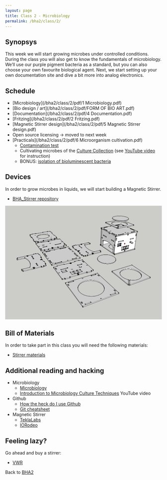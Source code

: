 ```yaml
---
layout: page
title: Class 2 - Microbiology
permalink: /bha2/class/2/
---
```


## Synopsys

This week we will start growing microbes under controlled conditions. During the class you will also get to know the fundamentals of microbiology. We’ll use our purple pigment bacteria as a standard, but you can also choose your own favourite biological agent. Next, we start setting up your own documentation site and dive a bit more into analog electronics.

## Schedule

* [Microbiology](/bha2/class/2/pdf/1 Microbiology.pdf)
* [Bio design / art](/bha2/class/2/pdf/FORM OF BIO ART.pdf)
* [Documentation](/bha2/class/2/pdf/4 Documentation.pdf)
* [Fritzing](/bha2/class/2/pdf/2 Fritzing.pdf)
* [Magnetic Stirrer design](/bha2/class/2/pdf/5 Magnetic Stirrer design.pdf)
* Open source licensing -> moved to next week
* [Practicals](/bha2/class/2/pdf/6 Microorganism cultivation.pdf)
  * [Contamination test](/bha2/class/2/contamination-test.md)
  * Cultivating microbes of the [Culture Collection](/bha2/annex/culture-collection/) (see [YouTube video](https://www.youtube.com/watch?v=Ay2hhujTuvg) for instruction)
  * BONUS: [isolation of bioluminescent bacteria](/bha2/class/2/bioluminescent-bacteria-isolation/)

## Devices

In order to grow microbes in liquids, we will start building a Magnetic Stirrer.

* [BHA_Stirrer repository](https://github.com/BioHackAcademy/BHA_Stirrer)

![Magnetic Stirrer](/bha2/class/2/MagneticStirrer.png)

## Bill of Materials

In order to take part in this class you will need the following materials:

* [Stirrer materials](https://github.com/BioHackAcademy/BHA_Stirrer/blob/master/BoM.md)

## Additional reading and hacking

* Microbiology
  * [Microbiology](http://education-portal.com/academy/course/microbiology-course.html)
  * [Introduction to Microbiology Culture Techniques](https://www.youtube.com/watch?v=Et1v8EQP10U) YouTube video
* Github
  * [How the heck do I use Github](http://lifehacker.com/5983680/how-the-heck-do-i-use-github)
  * [Git cheatsheet](http://rogerdudler.github.io/git-guide/)
* Magnetic Stirrer
  * [TeklaLabs](http://www.teklalabs.org/magnetic-stirrer/)
  * [IORodeo](http://www.iorodeo.com/content/desktop-stir-plate-kit)

## Feeling lazy?

Go ahead and buy a stirrer:

* [VWR](https://us.vwr.com/store/catalog/category.jsp?id=597830)

Back to [BHA2](/bha2/)